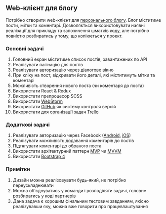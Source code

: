## Web-клієнт для блогу

Потрібно створити web-клієнт для [персонального блогу](Blog.md). Блог міститиме пости,
мітки та коментарі. Дозволяється використовувати наявні реалізації для прикладу та
запозичення шматків коду, але потрібно повністю розбиратись у тому, що копіюється у проект.

### Основні задачі
1) Головний екран міститиме список постів, завантажених по АРІ
2) Реалізувати пагінацію для постів
3) Реалізувати авторизацію через діалогове вікно
4) При кліку на пост, відкривати його деталі, які міститимуть мітки та коментарі
5) Можливість створення нового поста (чи коментаря до поста)
6) Використати React & Redux
7) Використати препроцесор SCSS
8) Використати [WebStorm](https://www.jetbrains.com/webstorm/)
9) Використати [GitHub](https://github.com/) як систему контроля версій
10) Використати для організації задач [Trello](https://trello.com/)

### Додаткові задачі
1) Реалізувати авторизацію через Facebook ([Android](https://developers.facebook.com/docs/android/), [iOS](https://developers.facebook.com/docs/ios/))
2) Реалізувати можливість додавання коментарів до постів
3) Підтягувати коментарі до обраного поста
4) Використати архітектурний паттерн [MVP](https://uk.wikipedia.org/wiki/Model-View-Presenter) чи [MVVM](https://uk.wikipedia.org/wiki/Model-View-ViewModel)
5) Використати [Bootstrap 4](https://getbootstrap.com/)

### Примітки
1) Дизайн можна реалізовувати будь-який, не потрібно переускладнювати
2) Можна об'єднуватись у команди і розподіляти задачі, головне розбиратись у коді партнерів
3) Дана задача є хорошим фінальним тестовим завданням, якісно реалізувавши яку, можна вже говорити про працевлаштування
